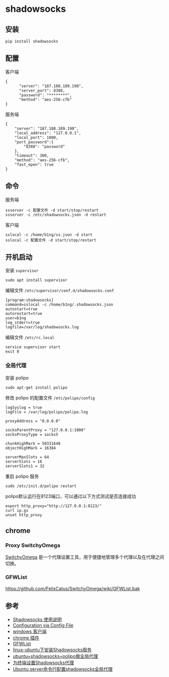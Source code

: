 # shadowsocks

## 安装
```
pip install shadowsocks
```

## 配置

客户端

```
{
      "server": "187.188.189.190",
      "server_port": 8388,
      "password": "********",
      "method": "aes-256-cfb"
}

```

服务端

```
{
    "server": "187.188.189.190",
    "local_address": "127.0.0.1",
    "local_port": 1080,
    "port_password":{
        "8388": "password"
    },
    "timeout": 300,
    "method": "aes-256-cfb",
    "fast_open": true
}

```

## 命令

服务端

```
ssserver -c 配置文件 -d start/stop/restart
ssserver -c /etc/shadowsocks.json -d restart
```

客户端

```
sslocal -c /home/b1ng/ss.json -d start
sslocal -c 配置文件 -d start/stop/restart
```

## 开机启动

安装 `supervisor`

```
sudo apt install supervisor
```

编辑文件 `/etc/supervisor/conf.d/shadowsocks.conf`

```
[program:shadowsocks]
command=sslocal -c /home/b1ng/.shadowsocks.json
autostart=true
autorestart=true
user=b1ng
log_stderr=true
logfile=/var/log/shadowsocks.log
```

编辑文件 `/etc/rc.local`

```
service supervisor start
exit 0
```

### 全局代理
安装 polipo

```
sudo apt-get install polipo
```

修改 polipo 的配置文件 `/etc/polipo/config`

```
logSyslog = true
logFile = /var/log/polipo/polipo.log

proxyAddress = "0.0.0.0"

socksParentProxy = "127.0.0.1:1080"
socksProxyType = socks5

chunkHighMark = 50331648
objectHighMark = 16384

serverMaxSlots = 64
serverSlots = 16
serverSlots1 = 32
```

重启 polipo 服务

```
sudo /etc/init.d/polipo restart
```

polipo默认运行在8123端口，可以通过以下方式测试是否连接成功

```
export http_proxy="http://127.0.0.1:8123/"
curl ip.gs
unset http_proxy
```

## chrome

### Proxy SwitchyOmega
[SwitchyOmega](https://github.com/FelisCatus/SwitchyOmega/releases) 是一个代理设置工具，用于便捷地管理多个代理以及在代理之间切换。


### GFWList

https://github.com/FelisCatus/SwitchyOmega/wiki/GFWList.bak


## 参考
- [Shadowsocks 使用说明](https://github.com/shadowsocks/shadowsocks/wiki/Shadowsocks-%E4%BD%BF%E7%94%A8%E8%AF%B4%E6%98%8E)
- [Configuration via Config File](https://github.com/shadowsocks/shadowsocks/wiki/Configuration-via-Config-File)
- [windows 客户端](https://github.com/shadowsocks/shadowsocks-windows/releases)
- [chrome 插件](https://github.com/FelisCatus/SwitchyOmega/releases)
- [GFWList](https://github.com/FelisCatus/SwitchyOmega/wiki/GFWList)
- [linux-ubuntu下安装Shadowsocks服务](https://aitanlu.com/linux-ubuntu-install-shadowsocks.html)
- [ubuntu+shadowsocks+polipo做全局代理](http://dearmadman.com/2015/08/30/use-shadowsocks-in-ubuntu/)
- [为终端设置Shadowsocks代理](http://droidyue.com/blog/2016/04/04/set-shadowsocks-proxy-for-terminal/index.html)
- [Ubuntu server命令行配置shadowsocks全局代理](https://jingsam.github.io/2016/05/08/setup-shadowsocks-http-proxy-on-ubuntu-server.html)


